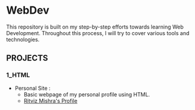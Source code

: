 # WebDev
This repository is built on my step-by-step efforts towards learning Web Development.
Throughout this process, I will try to cover various tools and technologies.

## PROJECTS

### 1_HTML
* Personal Site :
    * Basic webpage of my personal profile using HTML.
    * [Ritviz Mishra's Profile](https://ritviz-mishra-web-profile.on.drv.tw/www.ritviz-profile.com/)
     
    
